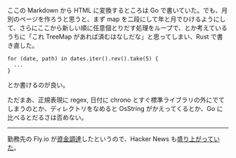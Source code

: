 ここの Markdown から HTML に変換するところは Go で書いていた。でも、月別のページを作ろうと思うと、まず map を二段にして年と月でひけるようにして、さらにここから新しい順に任意個とりだす処理をループで、とか考えているうちに「これ TreeMap があれば済むはなしだな」と思ってしまい、Rust で書き直した。

```
for (date, path) in dates.iter().rev().take(5) {
  ...
}
```

とか書けるのが良い。

ただまあ、正規表現に regex, 日付に chrono とすぐ標準ライブラリの外にでてしまうのとか、ディレクトリをなめると OsString がかえってくるとか、Go に比べるとだるさは否めない。

---

勤務先の Fly.io が[資金調達](https://fly.io/blog/we-raised-a-bunch-of-money/)したというので、Hacker News も[盛り上がっていた](https://news.ycombinator.com/item?id=36506865)。
